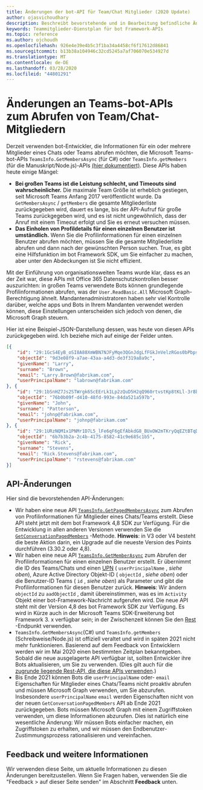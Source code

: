 ```yaml
---
title: Änderungen der bot-API für Team/Chat Mitglieder (2020 Update)
author: ojasvichoudhary
description: Beschreibt bevorstehende und in Bearbeitung befindliche Änderungen an den bot-APIs, die zum Abrufen von Mitgliedern von Teams und Chats verwendet werden.
keywords: Teammitglieder-Dienstplan für bot Framework-APIs
ms.topic: reference
ms.author: ojchoudh
ms.openlocfilehash: 926e4e39e4b5c3f1ba34a4458cf6f17612d86841
ms.sourcegitcommit: b13b38a104946c32cd5245a7af706070e534927d
ms.translationtype: MT
ms.contentlocale: de-DE
ms.lasthandoff: 03/28/2020
ms.locfileid: "44801291"
---
```

# <a name="changes-to-teams-bot-apis-for-fetching-teamchat-members"></a>Änderungen an Teams-bot-APIs zum Abrufen von Team/Chat-Mitgliedern

Derzeit verwenden bot-Entwickler, die Informationen für ein oder mehrere Mitglieder eines Chats oder Teams abrufen möchten, die Microsoft Teams-bot-APIs `TeamsInfo.GetMembersAsync` (für C#) oder `TeamsInfo.getMembers` (für die Manuskript/Node.js)-APIs [(hier dokumentiert)](https://docs.microsoft.com/microsoftteams/platform/bots/how-to/get-teams-context?tabs=dotnet#fetching-the-roster-or-user-profile). Diese APIs haben heute einige Mängel:

* **Bei großen Teams ist die Leistung schlecht, und Timeouts sind wahrscheinlicher.** Die maximale Team Größe ist erheblich gestiegen, seit Microsoft Teams Anfang 2017 veröffentlicht wurde. Da `GetMembersAsync` / `getMembers` die gesamte Mitgliederliste zurückgegeben wird, dauert es lange, bis der API-Aufruf für große Teams zurückgegeben wird, und es ist nicht ungewöhnlich, dass der Anruf mit einem Timeout erfolgt und Sie es erneut versuchen müssen.
* **Das Einholen von Profildetails für einen einzelnen Benutzer ist umständlich.** Wenn Sie die Profilinformationen für einen einzelnen Benutzer abrufen möchten, müssen Sie die gesamte Mitgliederliste abrufen und dann nach der gewünschten Person suchen. True, es gibt eine Hilfsfunktion im bot Framework SDK, um Sie einfacher zu machen, aber unter den Abdeckungen ist Sie nicht effizient.

Mit der Einführung von organisationsweiten Teams wurde klar, dass es an der Zeit war, diese APIs mit Office 365 Datenschutzkontrollen besser auszurichten: in großen Teams verwendete Bots können grundlegende Profilinformationen abrufen, was der `User.ReadBasic.All` Microsoft Graph-Berechtigung ähnelt. Mandantenadministratoren haben sehr viel Kontrolle darüber, welche apps und Bots in Ihrem Mandanten verwendet werden können, diese Einstellungen unterscheiden sich jedoch von denen, die Microsoft Graph steuern.

Hier ist eine Beispiel-JSON-Darstellung dessen, was heute von diesen APIs zurückgegeben wird. Ich beziehe mich auf einige der Felder unten.

```json
[{
    "id": "29:1GcS4EyB_oSI8A88XmWBN7NJFyMqe3QGnJdgLfFGkJnVelzRGos0bPbpsfJjcbAD22bmKc4GMbrY2g4JDrrA8vM06X1-cHHle4zOE6U4ttcc",
    "objectId": "9d3e08f9-a7ae-43aa-a4d3-de3f319a8a9c",
    "givenName": "Larry",
    "surname": "Brown",
    "email": "Larry.Brown@fabrikam.com",
    "userPrincipalName": "labrown@fabrikam.com"
}, {
    "id": "29:1bSnHZ7Js2STWrgk6ScEErLk1Lp2zQuD5H2qQ960rtvstKp8tKLl-3r8b6DoW0QxZimuTxk_kupZ1DBMpvIQQUAZL-PNj0EORDvRZXy8kvWk",
    "objectId": "76b0b09f-d410-48fd-993e-84da521a597b",
    "givenName": "John",
    "surname": "Patterson",
    "email": "johnp@fabrikam.com",
    "userPrincipalName": "johnp@fabrikam.com"
}, {
    "id": "29:1URzNQM1x1PNMr1D7L5_lFe6qF6gEfAbkdG8_BUxOW2mTKryQqEZtBTqDt10-MghkzjYDuUj4KG6nvg5lFAyjOLiGJ4jzhb99WrnI7XKriCs",
    "objectId": "6b7b3b2a-2c4b-4175-8582-41c9e685c1b5",
    "givenName": "Rick",
    "surname": "Stevens",
    "email": "Rick.Stevens@fabrikam.com",
    "userPrincipalName": "rstevens@fabrikam.com"
}]
```

## <a name="api-changes"></a>API-Änderungen
Hier sind die bevorstehenden API-Änderungen:

* Wir haben eine neue API [`TeamsInfo.GetPagedMembersAsync`](https://docs.microsoft.com/microsoftteams/platform/bots/how-to/get-teams-context?tabs=dotnet#fetching-the-roster-or-user-profile) zum Abrufen von Profilinformationen für Mitglieder eines Chats/Teams erstellt. Diese API steht jetzt mit dem bot Framework 4,8 SDK zur Verfügung. Für die Entwicklung in allen anderen Versionen verwenden Sie die [`GetConversationPagedMembers`](https://docs.microsoft.com/dotnet/api/microsoft.bot.connector.conversationsextensions.getconversationpagedmembersasync?view=botbuilder-dotnet-stable) -Methode. **Hinweis**: in V3 oder V4 besteht die beste Aktion darin, ein Upgrade auf die neueste Version des Points durchführen (3.30.2 oder 4,8). 
* Wir haben eine neue API [`TeamsInfo.GetMemberAsync`](https://docs.microsoft.com/microsoftteams/platform/bots/how-to/get-teams-context?tabs=dotnet#get-single-member-details) zum Abrufen der Profilinformationen für einen einzelnen Benutzer erstellt. Er übernimmt die ID des Teams/Chats und einen [UPN](https://docs.microsoft.com/windows/win32/ad/naming-properties#userprincipalname) ( `userPrincipalName` , *siehe oben*), Azure Active Directory Objekt-ID ( `objectId` , *siehe oben*) oder die Benutzer-ID Teams ( `id` , *siehe oben*) als Parameter und gibt die Profilinformationen für diesen Benutzer zurück. **Hinweis**: Wir ändern `objectId` zu `aadObjectId` , damit übereinstimmen, was es im `Activity` Objekt einer bot-Framework-Nachricht aufgerufen wird. Die neue API steht mit der Version 4,8 des bot Framework SDK zur Verfügung. Es wird in Kürze auch in der Microsoft Teams SDK-Erweiterung bot Framework 3. x verfügbar sein; in der Zwischenzeit können Sie den [Rest](https://docs.microsoft.com/microsoftteams/platform/bots/how-to/get-teams-context?tabs=json#get-single-member-details) -Endpunkt verwenden.
* `TeamsInfo.GetMembersAsync`(C#) und `TeamsInfo.getMembers` (Schreibweise/Node.js) ist offiziell veraltet und wird in späten 2021 nicht mehr funktionieren. Basierend auf dem Feedback von Entwicklern werden wir im Mai 2020 einen bestimmten Zeitplan bekanntgeben. Sobald die neue ausgelagerte API verfügbar ist, sollten Entwickler ihre Bots aktualisieren, um Sie zu verwenden. (Dies gilt auch für die [zugrunde liegende Rest-API, die diese APIs verwenden](https://docs.microsoft.com/microsoftteams/platform/bots/how-to/get-teams-context?tabs=json#tabpanel_CeZOj-G++Q_json).)
* Bis Ende 2021 können Bots die `userPrincipalName` oder- `email` Eigenschaften für Mitglieder eines Chats/Teams nicht proaktiv abrufen und müssen Microsoft Graph verwenden, um Sie abzurufen. Insbesondere `userPrincipalName` `email` werden Eigenschaften nicht von der neuen `GetConversationPagedMembers` API ab Ende 2021 zurückgegeben. Bots müssen Microsoft Graph mit einem Zugriffstoken verwenden, um diese Informationen abzurufen. Dies ist natürlich eine wesentliche Änderung: Wir müssen Bots einfacher machen, ein Zugriffstoken zu erhalten, und wir müssen den Endbenutzer-Zustimmungsprozess rationalisieren und vereinfachen.

## <a name="feedback-and-more-information"></a>Feedback und weitere Informationen
Wir verwenden diese Seite, um aktuelle Informationen zu diesen Änderungen bereitzustellen. Wenn Sie Fragen haben, verwenden Sie die "Feedback > auf dieser Seite senden" im Abschnitt **Feedback** unten. 
